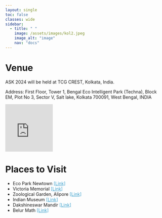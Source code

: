```yaml
---
layout: single
toc: false
classes: wide
sidebar:  
  - title: " "   
    image: /assets/images/kol2.jpeg
    image_alt: "image"
    nav: "docs"
---
```


# Venue

ASK 2024 will be held at TCG CREST, Kolkata, India.

Address: First Floor, Tower 1, Bengal Eco Intelligent Park (Techna), Block EM, Plot No 3, Sector V, Salt lake, Kolkata 700091, West Bengal, INDIA 

<iframe src="https://www.google.com/maps/embed?pb=!1m18!1m12!1m3!1d3684.104130622064!2d88.42743449999999!3d22.575208399999998!2m3!1f0!2f0!3f0!3m2!1i1024!2i768!4f13.1!3m3!1m2!1s0x3a0275bb4df8a60f%3A0xa670b71f841df6aa!2sTCG%20CREST!5e0!3m2!1sen!2sin!4v1714122504711!5m2!1sen!2sin" width="150" height="150" style="border:0;" allowfullscreen="" loading="lazy" referrerpolicy="no-referrer-when-downgrade"></iframe> 
<br>

# Places to Visit

<ul>
<li> Eco Park Newtown <a style="color: #3ca0cc;" href="https://ecoparknewtown.com/">[Link]</a></li>  
<li> Victoria Memorial <a style="color: #3ca0cc;" href="https://victoriamemorial-cal.org/">[Link]</a></li>  
<li> Zoological Garden, Alipore <a style="color: #3ca0cc;" href="https://www.kolkatazoo.in/alipore/">[Link]</a></li>
<li> Indian Museum <a style="color: #3ca0cc;" href="https://indianmuseumkolkata.org/">[Link]</a></li>  
<li> Dakshineswar Mandir <a style="color: #3ca0cc;" href="https://www.dakshineswarkalitemple.org/">[Link]</a></li>  
<li> Belur Math <a style="color: #3ca0cc;" href="https://belurmath.org/">[Link]</a></li>  
</ul>

